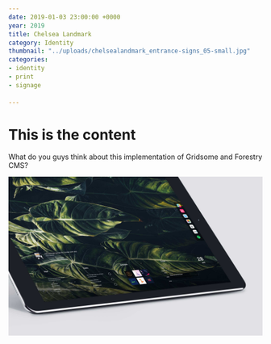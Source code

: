 ```yaml
---
date: 2019-01-03 23:00:00 +0000
year: 2019
title: Chelsea Landmark
category: Identity
thumbnail: "../uploads/chelsealandmark_entrance-signs_05-small.jpg"
categories:
- identity
- print
- signage

---
```

# This is the content

What do you guys think about this implementation of Gridsome and Forestry CMS?

![](/uploads/ipadpro-homescreen.jpg)